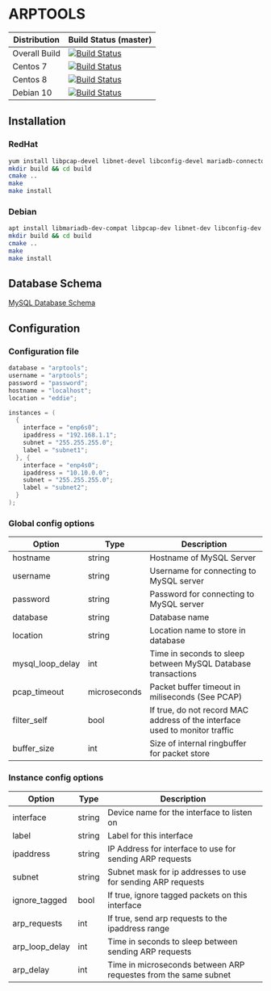 # ARPTOOLS

| Distribution  | Build Status (master)                                                                                                                                                                                                                             |
|---------------|---------------------------------------------------------------------------------------------------------------------------------------------------------------------------------------------------------------------------------------------------|
| Overall Build | [![Build Status](https://dev.azure.com/nsls-ii/arptools/_apis/build/status/NSLS-II.arptools?branchName=main)](https://dev.azure.com/nsls-ii/arptools/_build/latest?definitionId=5&branchName=master)                                              |
| Centos 7      | [![Build Status](https://dev.azure.com/nsls-ii/arptools/_apis/build/status/NSLS-II.arptools?branchName=main&jobName=Build&configuration=Build%20centos7)](https://dev.azure.com/nsls-ii/arptools/_build/latest?definitionId=5&branchName=master)  |
| Centos 8      | [![Build Status](https://dev.azure.com/nsls-ii/arptools/_apis/build/status/NSLS-II.arptools?branchName=main&jobName=Build&configuration=Build%20centos8)](https://dev.azure.com/nsls-ii/arptools/_build/latest?definitionId=5&branchName=master)  |
| Debian 10     | [![Build Status](https://dev.azure.com/nsls-ii/arptools/_apis/build/status/NSLS-II.arptools?branchName=main&jobName=Build&configuration=Build%20debian10)](https://dev.azure.com/nsls-ii/arptools/_build/latest?definitionId=5&branchName=master) |



## Installation

### RedHat

```bash
yum install libpcap-devel libnet-devel libconfig-devel mariadb-connector-c-devel libsystemd-devel cmake
mkdir build && cd build
cmake ..
make
make install
```

### Debian

```bash
apt install libmariadb-dev-compat libpcap-dev libnet-dev libconfig-dev libsystemd-dev cmake
mkdir build && cd build
cmake ..
make
make install
```

## Database Schema

[MySQL Database Schema](mysql/create_database.sql)

## Configuration

### Configuration file

```C
database = "arptools";
username = "arptools";
password = "password";
hostname = "localhost";
location = "eddie";

instances = (
  {
    interface = "enp6s0";
    ipaddress = "192.168.1.1";
    subnet = "255.255.255.0";
    label = "subnet1";
  }, {
    interface = "enp4s0";
    ipaddress = "10.10.0.0";
    subnet = "255.255.255.0";
    label = "subnet2";
  }
);
```

### Global config options

| Option           | Type         | Description                                                                 |
|------------------|--------------|-----------------------------------------------------------------------------|
| hostname         | string       | Hostname of MySQL Server                                                    |
| username         | string       | Username for connecting to MySQL server                                     |
| password         | string       | Password for connecting to MySQL server                                     |
| database         | string       | Database name                                                               |
| location         | string       | Location name to store in database                                          |
| mysql_loop_delay | int          | Time in seconds to sleep between MySQL Database transactions                |
| pcap_timeout     | microseconds | Packet buffer timeout in miliseconds (See PCAP)                             |
| filter_self      | bool         | If true, do not record MAC address of the interface used to monitor traffic |
| buffer_size      | int          | Size of internal ringbuffer for packet store                                |

### Instance config options

| Option         | Type   | Description                                                     |
|----------------|--------|-----------------------------------------------------------------|
| interface      | string | Device name for the interface to listen on                      |
| label          | string | Label for this interface                                        |
| ipaddress      | string | IP Address for interface to use for sending ARP requests        |
| subnet         | string | Subnet mask for ip addresses to use for sending ARP requests    |
| ignore_tagged  | bool   | If true, ignore tagged packets on this interface                |
| arp_requests   | int    | If true, send arp requests to the ipaddress range               |
| arp_loop_delay | int    | Time in seconds to sleep between sending ARP requests           |
| arp_delay      | int    | Time in microseconds between ARP requestes from the same subnet |
